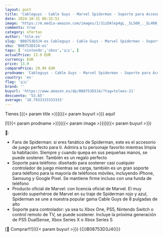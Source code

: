 ```yaml
---
layout: post
title: 'Cableguys - Cable Guys - Marvel Spiderman - Soporte para Accesorios de Juego y Soporte para teléfono para la mayoría de mandos  Xbox  Play Station  Nintendo Switch  y teléfono'
date: 2024-10-31 06:32:51
image: 'https://m.media-amazon.com/images/I/31zDAlep4gL._SL500_._SL400_.jpg'
comments: true
category: ofertas
author: 'tole.es'
slug: 'B08753D3J4-es Cableguys - Cable Guys - Marvel Spiderman - Soporte para...'
sku: 'B08753D3J4-es'
tags: [ 'nintendo','xbox','🇪🇸', ]
actualPrice: 13.9 EUR
currency: EUR
price: 13.9
comparePrice: 29.99 EUR
prodname: 'Cableguys - Cable Guys - Marvel Spiderman - Soporte para Accesorios de Juego y Soporte para teléfono para la mayoría de mandos  Xbox  Play Station  Nintendo Switch  y teléfono'
country: 'es'
flag: '🇪🇸'
brand: ''
buyurl: 'https://www.amazon.es/dp/B08753D3J4/?tag=tolees-21'
descuento: '53.65'
average: '18.7933333333333'
---
```


Tienes [{{< param title >}}]({{< param buyurl >}}) aqui!

[![{{< param prodname >}}]({{< param image >}})]({{< param buyurl >}})

🔎:

- Fans de Spiderman: si eres fanático de Spiderman, este es el accesorio de juego perfecto para ti. Admira a tu personaje favorito mientras limpia la habitación. Siempre y cuando quepa en sus pequeñas manos, se puede sostener. También es un regalo perfecto
- Soporte para teléfono: diseñado para sostener casi cualquier controlador de juego mientras se carga, también es un gran soporte para teléfono para la mayoría de teléfonos móviles, incluyendo iPhone, Samsung y Google Pixel. Se mantiene firme incluso con una funda de teléfono
- Producto oficial de Marvel: con licencia oficial de Marvel. El muy querido superhéroe de Marvel en su traje de Spiderman rojo y azul, Spiderman se une a nuestra popular gama Cable Guys de 8 pulgadas de alto
- Soporte para controlador: ya sea tu Xbox One, PS5, Nintendo Switch o control remoto de TV, se puede sostener. Incluye la próxima generación de PS5 DualSense, Xbox Series X o Xbox Series S

[🛒 Comprar!!!]({{< param buyurl >}})
{{<world>}}B08753D3J4{{</world>}}

